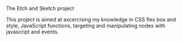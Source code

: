 The Etch and Sketch project

This project is aimed at excercising my knowledge
in CSS flex box and style, JavaScript functions,
targeting and manipulating nodes with javascript and events.